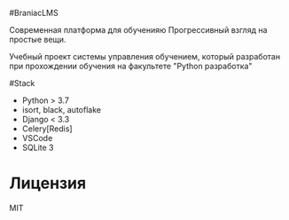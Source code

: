 #BraniacLMS

Современная платформа для обученияю Прогрессивный взгляд на простые вещи.

Учебный проект системы управления обучением, который разработан при прохождении обучения на факультете "Python разработка"

#Stack

- Python > 3.7
 - isort, black, autoflake
 - Django < 3.3
 - Celery[Redis]
- VSCode
- SQLite 3

# Лицензия

MIT
